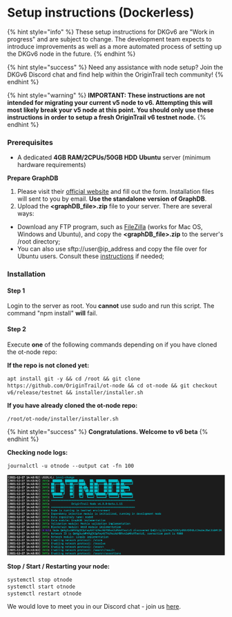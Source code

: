 # Setup instructions (Dockerless)

{% hint style="info" %}
These setup instructions for DKGv6 are "Work in progress" and are subject to change. The development team expects to introduce improvements as well as a more automated process of setting up the DKGv6 node in the future.
{% endhint %}

{% hint style="success" %}
Need any assistance with node setup? Join the DKGv6 Discord chat and find help within the OriginTrail tech community!
{% endhint %}

{% hint style="warning" %}
**IMPORTANT: These instructions are not intended for migrating your current v5 node to v6. Attempting this will most likely break your v5 node at this point. You should only use these instructions in order to setup a fresh OriginTrail v6 testnet node.**
{% endhint %}

### Prerequisites <a href="#docs-internal-guid-e057adbf-7fff-9a68-2579-1fe11935388b" id="docs-internal-guid-e057adbf-7fff-9a68-2579-1fe11935388b"></a>

* A dedicated **4GB RAM/2CPUs/50GB HDD** **Ubuntu** server (minimum hardware requirements)

**Prepare GraphDB**

1. Please visit their [official website](https://www.ontotext.com/products/graphdb/graphdb-free/) and fill out the form. Installation files will sent to you by email. **Use the standalone version of GraphDB**.
2. Upload the **\<graphDB\_file>.zip** file to your server. There are several ways:

* Download any FTP program, such as [FileZilla](https://filezilla-project.org) (works for Mac OS, Windows and Ubuntu), and copy the **\<graphDB\_file>.zip** to the server's /root directory;
* You can also use sftp://user@ip\_address and copy the file over for Ubuntu users. Consult these [instructions](https://www.digitalocean.com/community/tutorials/how-to-use-sftp-to-securely-transfer-files-with-a-remote-server) if needed;

### Installation

#### Step 1

Login to the server as root. You **cannot** use sudo and run this script. The command "npm install" **will** fail.

#### Step 2

Execute **one** of the following commands depending on if you have cloned the ot-node repo:

**If the repo is not cloned yet:**

```
apt install git -y && cd /root && git clone https://github.com/OriginTrail/ot-node && cd ot-node && git checkout v6/release/testnet && installer/installer.sh
```

**If you have already cloned the ot-node repo:**

```
/root/ot-node/installer/installer.sh
```

{% hint style="success" %}
**Congratulations. Welcome to v6 beta**
{% endhint %}

**Checking node logs:**

```
journalctl -u otnode --output cat -fn 100
```

![Successfully started](<../../.gitbook/assets/Screenshot 2021-12-27 at 15.49.28.png>)

**Stop / Start / Restarting your node:**

```
systemctl stop otnode
systemctl start otnode
systemctl restart otnode
```

We would love to meet you in our Discord chat - join us [here](https://discord.gg/6BGSCJfk4Y).

